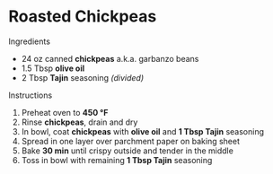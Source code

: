 # Roasted Chickpeas

Ingredients

- 24 oz canned **chickpeas** a.k.a. garbanzo beans
- 1.5 Tbsp **olive oil**
- 2 Tbsp **Tajin** seasoning *(divided)*

Instructions

1) Preheat oven to **450 °F**
1) Rinse **chickpeas**, drain and dry
1) In bowl, coat **chickpeas** with **olive oil** and **1 Tbsp Tajin** seasoning
1) Spread in one layer over parchment paper on baking sheet
1) Bake **30 min** until crispy outside and tender in the middle
1) Toss in bowl with remaining **1 Tbsp Tajin** seasoning
